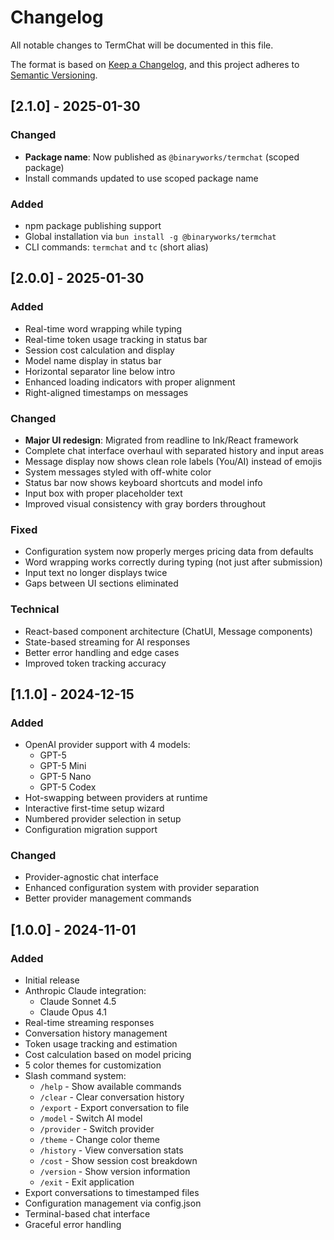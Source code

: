 # Changelog

All notable changes to TermChat will be documented in this file.

The format is based on [Keep a Changelog](https://keepachangelog.com/en/1.0.0/),
and this project adheres to [Semantic Versioning](https://semver.org/spec/v2.0.0.html).

## [2.1.0] - 2025-01-30

### Changed
- **Package name**: Now published as `@binaryworks/termchat` (scoped package)
- Install commands updated to use scoped package name

### Added
- npm package publishing support
- Global installation via `bun install -g @binaryworks/termchat`
- CLI commands: `termchat` and `tc` (short alias)

## [2.0.0] - 2025-01-30

### Added
- Real-time word wrapping while typing
- Real-time token usage tracking in status bar
- Session cost calculation and display
- Model name display in status bar
- Horizontal separator line below intro
- Enhanced loading indicators with proper alignment
- Right-aligned timestamps on messages

### Changed
- **Major UI redesign**: Migrated from readline to Ink/React framework
- Complete chat interface overhaul with separated history and input areas
- Message display now shows clean role labels (You/AI) instead of emojis
- System messages styled with off-white color
- Status bar now shows keyboard shortcuts and model info
- Input box with proper placeholder text
- Improved visual consistency with gray borders throughout

### Fixed
- Configuration system now properly merges pricing data from defaults
- Word wrapping works correctly during typing (not just after submission)
- Input text no longer displays twice
- Gaps between UI sections eliminated

### Technical
- React-based component architecture (ChatUI, Message components)
- State-based streaming for AI responses
- Better error handling and edge cases
- Improved token tracking accuracy

## [1.1.0] - 2024-12-15

### Added
- OpenAI provider support with 4 models:
  - GPT-5
  - GPT-5 Mini
  - GPT-5 Nano
  - GPT-5 Codex
- Hot-swapping between providers at runtime
- Interactive first-time setup wizard
- Numbered provider selection in setup
- Configuration migration support

### Changed
- Provider-agnostic chat interface
- Enhanced configuration system with provider separation
- Better provider management commands

## [1.0.0] - 2024-11-01

### Added
- Initial release
- Anthropic Claude integration:
  - Claude Sonnet 4.5
  - Claude Opus 4.1
- Real-time streaming responses
- Conversation history management
- Token usage tracking and estimation
- Cost calculation based on model pricing
- 5 color themes for customization
- Slash command system:
  - `/help` - Show available commands
  - `/clear` - Clear conversation history
  - `/export` - Export conversation to file
  - `/model` - Switch AI model
  - `/provider` - Switch provider
  - `/theme` - Change color theme
  - `/history` - View conversation stats
  - `/cost` - Show session cost breakdown
  - `/version` - Show version information
  - `/exit` - Exit application
- Export conversations to timestamped files
- Configuration management via config.json
- Terminal-based chat interface
- Graceful error handling
